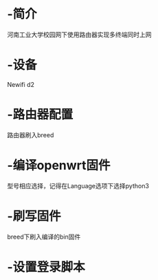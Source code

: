# -简介
河南工业大学校园网下使用路由器实现多终端同时上网
# -设备
Newifi d2
# -路由器配置
路由器刷入breed
# -编译openwrt固件
型号相应选择，记得在Language选项下选择python3
# -刷写固件
breed下刷入编译的bin固件
# -设置登录脚本
